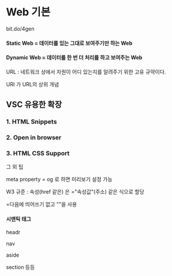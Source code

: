# Web 기본



 bit.do/4gen 



#### Static Web = 데이터를 있는 그대로 보여주기만 하는 Web



#### Dynamic Web = 데이터를 한 번 더 처리를 하고 보여주는 Web









URL : 네트워크 상에서 자원이 어디 있는지를 알려주기 위한 고유 규약이다.



URI 가 URL의 상위 개념







## VSC 유용한 확장



### 1.  HTML Snippets

### 2.  Open in browser

### 3.  HTML CSS Support



그 외 팁

meta property = og 로 하면 미리보기 설정 가능





W3 규준 : 속성(href 같은) 은 ="속성값"(주소) 같은 식으로 할당



=다음에 띄어쓰기 없고 ""을 사용



#### 시맨틱 태그

headr

nav

aside

section 등등







